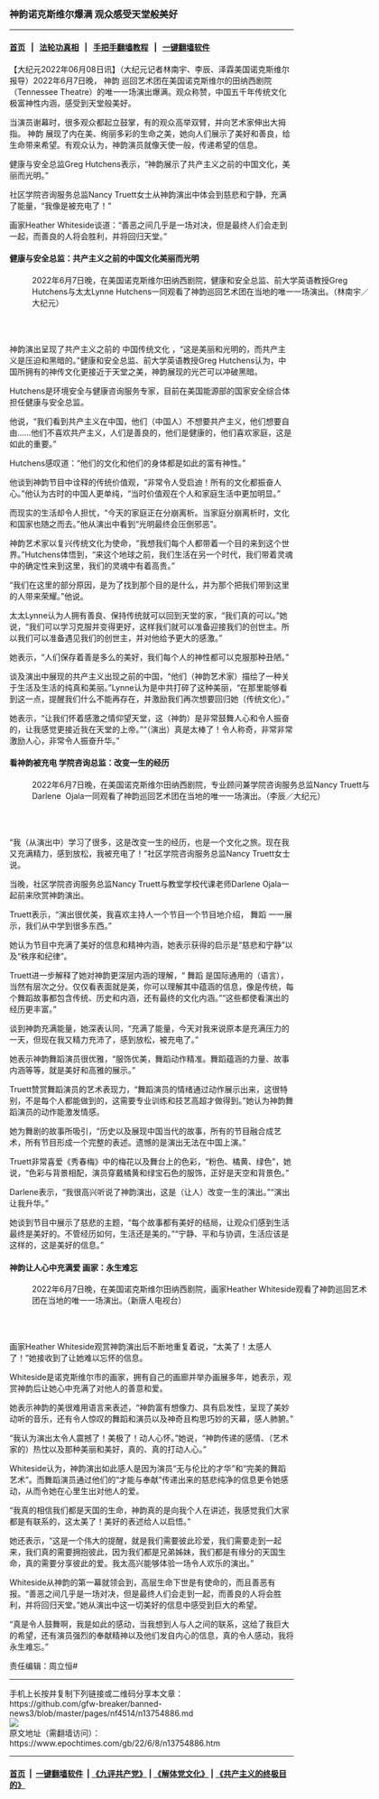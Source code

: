 ### 神韵诺克斯维尔爆满 观众感受天堂般美好
------------------------

#### [首页](https://github.com/gfw-breaker/banned-news3/blob/master/README.md) &nbsp;&nbsp;|&nbsp;&nbsp; [法轮功真相](https://github.com/begood0513/basic/blob/master/README.md)  &nbsp;&nbsp;|&nbsp;&nbsp; [手把手翻墙教程](https://github.com/gfw-breaker/guides/wiki)  &nbsp;&nbsp;|&nbsp;&nbsp; [一键翻墙软件](https://github.com/gfw-breaker/nogfw/blob/master/README.md)  



<div><p>
 【大纪元2022年06月08日讯】（大纪元记者林南宇、李辰、泽霖美国诺克斯维尔报导）2022年6月7日晚，
 <ok href="https://www.epochtimes.com/gb/tag/%E7%A5%9E%E9%9F%B5.html">
  神韵
 </ok>
 巡回艺术团在美国诺克斯维尔的田纳西剧院（Tennessee Theatre）的唯一一场演出爆满。观众称赞，中国五千年传统文化极富神性内涵，感受到天堂般美好。
</p>
<p>
 当演员谢幕时，很多观众都起立鼓掌，有的观众高举双臂，并向艺术家伸出大拇指。
 <ok href="https://www.epochtimes.com/gb/tag/%E7%A5%9E%E9%9F%B5.html">
  神韵
 </ok>
 展现了内在美、绚丽多彩的生命之美，她向人们展示了美好和善良，给生命带来希望。有观众认为，神韵演员就像天使一般，传递希望的信息。
</p>
<p>
 健康与安全总监Greg Hutchens表示，“神韵展示了共产主义之前的中国文化，美丽而光明。”
</p>
<p>
 社区学院咨询服务总监Nancy Truett女士从神韵演出中体会到慈悲和宁静，充满了能量，“我像是被充电了！”
</p>
<p>
 画家Heather Whiteside谈道：“善恶之间几乎是一场对决，但是最终人们会走到一起，而善良的人将会胜利，并将回归天堂。”
</p>
<h4>
 健康与安全总监：共产主义之前的中国文化美丽而光明
</h4>
<figure aria-describedby="caption-attachment-13754896" class="wp-caption aligncenter" id="attachment_13754896" style="width: 600px">
 <ok href="https://i.epochtimes.com/assets/uploads/2022/06/id13754896-2206080030262153.jpg" target="_blank">
  <img alt="" class="size-large wp-image-13754896" src="https://i.epochtimes.com/assets/uploads/2022/06/id13754896-2206080030262153-600x399.jpg" title=""/>
 </ok>
 <br/><figcaption class="wp-caption-text" id="caption-attachment-13754896">
  2022年6月7日晚，在美国诺克斯维尔田纳西剧院，健康和安全总监、前大学英语教授Greg Hutchens与太太Lynne Hutchens一同观看了神韵巡回艺术团在当地的唯一一场演出。（林南宇／大纪元）
 </figcaption><br/>
</figure><br/>
<p>
 神韵演出呈现了共产主义之前的
 <ok href="https://www.epochtimes.com/gb/tag/%E4%B8%AD%E5%9B%BD%E4%BC%A0%E7%BB%9F%E6%96%87%E5%8C%96.html">
  中国传统文化
 </ok>
 ，“这是美丽和光明的，而共产主义是压迫和黑暗的。”健康和安全总监、前大学英语教授Greg Hutchens认为，中国所拥有的神传文化更接近于天堂之美，神韵展现的光芒可以冲破黑暗。
</p>
<p>
 Hutchens是环境安全与健康咨询服务专家，目前在美国能源部的国家安全综合体担任健康与安全总监。
</p>
<p>
 他说，“我们看到共产主义在中国，他们（中国人）不想要共产主义，他们想要自由……他们不喜欢共产主义，人们是善良的，他们是健康的，他们喜欢家庭，这是如此的重要。”
</p>
<p>
 Hutchens感叹道：“他们的文化和他们的身体都是如此的富有神性。”
</p>
<p>
 他谈到神韵节目中诠释的传统价值观，“非常令人受启迪！所有的文化都振奋人心。”他认为古时的中国人更单纯，“当时价值观在个人和家庭生活中更加明显。”
</p>
<p>
 而现实的生活却令人担忧，“今天的家庭正在分崩离析。当家庭分崩离析时，文化和国家也随之而去。”他从演出中看到“光明最终会压倒邪恶”。
</p>
<p>
 神韵艺术家以复兴传统文化为使命，“我想我们每个人都带着一个目的来到这个世界。”Hutchens体悟到，“来这个地球之前，我们生活在另一个时代，我们带着灵魂中的确定性来到这里，我们的灵魂中有着高贵。”
</p>
<p>
 “我们在这里的部分原因，是为了找到那个目的是什么，并为那个把我们带到这里的人带来荣耀。”他说。
</p>
<p>
 太太Lynne认为人拥有善良、保持传统就可以回到天堂的家，“我们真的可以。”她说，“我们可以学习克服并变得更好，这样我们就可以准备迎接我们的创世主。所以我们可以准备遇见我们的创世主，并对他给予更大的感激。”
</p>
<p>
 她表示，“人们保存着善是多么的美好，我们每个人的神性都可以克服那种丑陋。”
</p>
<p>
 谈及演出中展现的共产主义出现之前的中国，“他们（神韵艺术家）描绘了一种关于生活及生活的纯真和美丽。”Lynne认为是中共打碎了这种美丽，“在那里能够看到这一点，提醒我们什么不能再存在，并激励我们再次想要回归她（传统文化）。”
</p>
<p>
 她表示，“让我们怀着感激之情仰望天堂，这（神韵）是非常鼓舞人心和令人振奋的，让我感觉更接近我在天堂的上帝。”“（演出）真是太棒了！令人称奇，非常非常激励人心，非常令人振奋升华。”
</p>
<h4>
 看神韵被充电 学院咨询总监：改变一生的经历
</h4>
<figure aria-describedby="caption-attachment-13754897" class="wp-caption aligncenter" id="attachment_13754897" style="width: 600px">
 <ok href="https://i.epochtimes.com/assets/uploads/2022/06/id13754897-2206080104442153.jpg" target="_blank">
  <img alt="" class="size-large wp-image-13754897" src="https://i.epochtimes.com/assets/uploads/2022/06/id13754897-2206080104442153-600x401.jpg" title=""/>
 </ok>
 <br/><figcaption class="wp-caption-text" id="caption-attachment-13754897">
  2022年6月7日晚，在美国诺克斯维尔田纳西剧院，专业顾问兼学院咨询服务总监Nancy Truett与Darlene  Ojala一同观看了神韵巡回艺术团在当地的唯一一场演出。（李辰／大纪元）
 </figcaption><br/>
</figure><br/>
<p>
 “我（从演出中）学习了很多，这是改变一生的经历，也是一个文化之旅。现在我又充满精力，感到放松，我被充电了！”社区学院咨询服务总监Nancy Truett女士说。
</p>
<p>
 当晚，社区学院咨询服务总监Nancy Truett与教堂学校代课老师Darlene Ojala一起前来欣赏神韵演出。
</p>
<p>
 Truett表示，“演出很优美，我喜欢主持人一个节目一个节目地介绍，
 <ok href="https://www.epochtimes.com/gb/tag/%E8%88%9E%E8%B9%88.html">
  舞蹈
 </ok>
 一一展示，我们从中学到很多东西。”
</p>
<p>
 她认为节目中充满了美好的信息和精神内涵，她表示获得的启示是“慈悲和宁静”以及“秩序和纪律”。
</p>
<p>
 Truett进一步解释了她对神韵更深层内涵的理解，“
 <ok href="https://www.epochtimes.com/gb/tag/%E8%88%9E%E8%B9%88.html">
  舞蹈
 </ok>
 是国际通用的（语言），当然有层次之分。仅仅看表面就是美，你可以理解其中蕴涵的信息，像是传统，每个舞蹈故事都包含传统、历史和内涵，还有最终的文化内涵。”“这些都使看演出的经历更丰富。”
</p>
<p>
 谈到神韵充满能量，她深表认同，“充满了能量，今天对我来说原本是充满压力的一天，但现在我又精力充沛了，感到放松，被充电了。”
</p>
<p>
 她表示神韵舞蹈演员很优雅，“服饰优美，舞蹈动作精准。舞蹈蕴涵的力量、故事内涵等等，就是美好和高雅的展示。”
</p>
<p>
 Truett赞赏舞蹈演员的艺术表现力，“舞蹈演员的情绪通过动作展示出来，这很特别，不是每个人都能做到的，这需要专业训练和技艺高超才做得到。”她认为神韵舞蹈演员的动作能激发情感。
</p>
<p>
 她为舞剧的故事所吸引，“历史以及展现中国当代的故事，所有的节目融合成艺术，所有节目形成一个完整的表述。遗憾的是演出无法在中国上演。”
</p>
<p>
 Truett非常喜爱《秀春梅》中的梅花以及舞台上的色彩，“粉色、橘黄、绿色”，她说，“色彩与背景相配，演员穿戴橘黄和绿宝石色的服饰，正好是天空和背景色。”
</p>
<p>
 Darlene表示，“我很高兴听说了神韵演出，这是（让人）改变一生的演出。”“演出让我升华。”
</p>
<p>
 她谈到节目中展示了慈悲的主题，“每个故事都有美好的结局，让观众们感到生活最终是美好的。不管经历如何，生活还是美的。”“宁静、平和与协调，生活应该是这样的，这是美好的信息。”
</p>
<h4>
 神韵让人心中充满爱 画家：永生难忘
</h4>
<figure aria-describedby="caption-attachment-13754898" class="wp-caption aligncenter" id="attachment_13754898" style="width: 600px">
 <ok href="https://i.epochtimes.com/assets/uploads/2022/06/id13754898-2206080016252153.jpg" target="_blank">
  <img alt="" class="size-large wp-image-13754898" src="https://i.epochtimes.com/assets/uploads/2022/06/id13754898-2206080016252153-600x400.jpg" title=""/>
 </ok>
 <br/><figcaption class="wp-caption-text" id="caption-attachment-13754898">
  2022年6月7日晚，在美国诺克斯维尔田纳西剧院，画家Heather Whiteside观看了神韵巡回艺术团在当地的唯一一场演出。（新唐人电视台）
 </figcaption><br/>
</figure><br/>
<p>
 画家Heather Whiteside观赏神韵演出后不断地重复着说，“太美了！太感人了！”她接收到了让她难以忘怀的信息。
</p>
<p>
 Whiteside是诺克斯维尔市的画家，拥有自己的画廊并举办画展多年，她表示，观赏神韵后让她心中充满了对他人的善意和爱。
</p>
<p>
 她表示神韵的美很难用语言来表述，“神韵富有想像力、具有启发性，呈现了美妙动听的音乐，还有令人惊叹的舞蹈和演员以及神奇且构思巧妙的天幕，感人肺腑。”
</p>
<p>
 “我认为演出太令人震撼了！美极了！动人心怀。”她说，“神韵传递的感情、（艺术家的）热忱以及那种美丽和美好，真的、真的打动人心。”
</p>
<p>
 Whiteside认为，神韵演出如此感人是因为演员“无与伦比的才华”和“完美的舞蹈艺术”。而舞蹈演员通过他们的“才能与奉献”传递出来的慈悲纯净的信息更令她感动，从而令她在心里生出对他人的爱。
</p>
<p>
 “我真的相信我们都是天国的生命，神韵真的是向我个人在讲述，我感觉我们大家都是有联系的，这太美了！美好的表述给人以启悟。”
</p>
<p>
 她还表示，“这是一个伟大的提醒，就是我们需要彼此珍爱，我们需要走到一起来，我们真的需要拥抱彼此，因为我们都是兄弟姊妹，我们都是有缘分的天国生命，真的需要分享彼此的爱。我太高兴能够体验一场令人欢乐的演出。”
</p>
<p>
 Whiteside从神韵的第一幕就领会到，高层生命下世是有使命的，而且善恶有报。“善恶之间几乎是一场对决，但是最终人们会走到一起，而善良的人将会胜利，并将回归天堂。”她从演出中这一切美好的信息中感受到巨大的希望。
</p>
<p>
 “真是令人鼓舞啊，我是如此的感动，当我想到人与人之间的联系，这给了我巨大的希望，还有演员强烈的奉献精神以及他们发自内心的信息，真的令人感动，我将永生难忘。”
</p>
<p>
 责任编辑：周立恒#
</p>
</div>
<hr/>
手机上长按并复制下列链接或二维码分享本文章：<br/>
https://github.com/gfw-breaker/banned-news3/blob/master/pages/nf4514/n13754886.md <br/>
<a href='https://github.com/gfw-breaker/banned-news3/blob/master/pages/nf4514/n13754886.md'><img src='https://github.com/gfw-breaker/banned-news3/blob/master/pages/nf4514/n13754886.md.png'/></a> <br/>
原文地址（需翻墙访问）：https://www.epochtimes.com/gb/22/6/8/n13754886.htm


------------------------
#### [首页](https://github.com/gfw-breaker/banned-news3/blob/master/README.md) &nbsp;|&nbsp; [一键翻墙软件](https://github.com/gfw-breaker/nogfw/blob/master/README.md) &nbsp;| [《九评共产党》](https://github.com/gfw-breaker/9ping.md/blob/master/README.md#九评之一评共产党是什么) | [《解体党文化》](https://github.com/gfw-breaker/jtdwh.md/blob/master/README.md) | [《共产主义的终极目的》](https://github.com/gfw-breaker/gczydzjmd.md/blob/master/README.md)


<img src='http://gfw-breaker.win/banned-news3/pages/nf4514/n13754886.md' width='0px' height='0px'/>